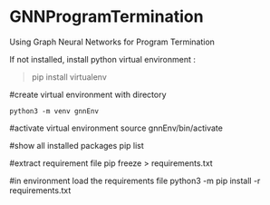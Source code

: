 # GNNProgramTermination
Using Graph Neural Networks for Program Termination

If not installed, install python virtual environment : 
> pip install virtualenv 

#create virtual environment with directory
```
python3 -m venv gnnEnv
```


#activate virtual environment
source gnnEnv/bin/activate

#show all installed packages
pip list

#extract requirement file 
pip freeze > requirements.txt

#in environment load the requirements file 
python3 -m pip install -r requirements.txt
